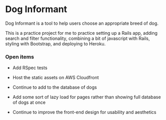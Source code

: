# Dog Informant

Dog Informant is a tool to help users choose an appropriate breed of dog.

This is a practice project for me to practice setting up a Rails app, adding search and filter functionality, combining a bit of javascript with Rails, styling with Bootstrap, and deploying to Heroku.

### Open items

* Add RSpec tests

* Host the static assets on AWS Cloudfront

* Continue to add to the database of dogs

* Add some sort of lazy load for pages rather than showing full database of dogs at once

* Continue to improve the front-end design for usability and aesthetics
